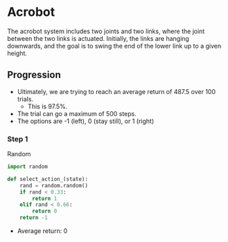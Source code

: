 # Acrobot

The acrobot system includes two joints and two links, where the joint between the two links is actuated. Initially, the links are hanging downwards, and the goal is to swing the end of the lower link up to a given height.

## Progression

+ Ultimately, we are trying to reach an average return of 487.5 over 100 trials.
    + This is 97.5%.
+ The trial can go a maximum of 500 steps.
+ The options are -1 (left), 0 (stay still), or 1 (right)



### Step 1
Random
```python
import random

def select_action_(state):
    rand = random.random()
    if rand < 0.33:
        return 1
    elif rand < 0.66:
        return 0
    return -1
```
+ Average return: 0

[comment]: <> (### Step 1)

[comment]: <> (Started first with a version that noted "if the pole angle is going left, make it go right")

[comment]: <> (```python)

[comment]: <> (import gym)

[comment]: <> (env = gym.make&#40;'CartPole-v1'&#41;)

[comment]: <> (state = env.reset&#40;&#41;)

[comment]: <> (while True:)

[comment]: <> (    action = 0 if state[2] <= 0 else 1)

[comment]: <> (    state, _, done, _ = env.step&#40;action&#41;)

[comment]: <> (    env.render&#40;&#41;)

[comment]: <> (    if done:)

[comment]: <> (        break)

[comment]: <> (env.close&#40;&#41;)

[comment]: <> (```)

[comment]: <> (+ Average return: 42)

[comment]: <> (+ Issues: does not account for the velocity of the cart, just what direction it is going in.)

[comment]: <> (### Step 2: include velocity)

[comment]: <> (Now instead of just relying on if the pole is going left, we want to account for "how much" it is going left.)

[comment]: <> (Instead of just using pole angle, we also use pole angular velocity.)

[comment]: <> (#### Solution 1)

[comment]: <> (```python)

[comment]: <> (import gym)

[comment]: <> (env = gym.make&#40;'CartPole-v1'&#41;)

[comment]: <> (state = env.reset&#40;&#41;)

[comment]: <> (while True:)

[comment]: <> (    action = 0 if state[2]*state[3] <= 0 else 1)

[comment]: <> (    state, _, done, _ = env.step&#40;action&#41;)

[comment]: <> (    env.render&#40;&#41;)

[comment]: <> (    if done:)

[comment]: <> (        break)

[comment]: <> (env.close&#40;&#41;)

[comment]: <> (```)

[comment]: <> (+ Multiplying the angle by the velocity)

[comment]: <> (+ Average return: 127)

[comment]: <> (#### Solution 2)

[comment]: <> (```python)

[comment]: <> (import gym)

[comment]: <> (env = gym.make&#40;'CartPole-v1'&#41;)

[comment]: <> (state = env.reset&#40;&#41;)

[comment]: <> (while True:)

[comment]: <> (    action = 0 if state[2] + state[3] <= 0 else 1)

[comment]: <> (    state, _, done, _ = env.step&#40;action&#41;)

[comment]: <> (    env.render&#40;&#41;)

[comment]: <> (    if done:)

[comment]: <> (        break)

[comment]: <> (env.close&#40;&#41;)

[comment]: <> (```)

[comment]: <> (+ Average return: 199)

[comment]: <> (+ Technically this fully passes the reinforcement learning task, but still doesn't use reinforcement learning)

[comment]: <> (### Step 3: Use reinforcement learning)

[comment]: <> (Since the above worked so well, we will now try and predict how it works.)

[comment]: <> (+ Essentially, our action is determined from the state &#40;arr len4&#41; and returns either 0 or 1.)

[comment]: <> (+ So we will make a neural net to determine, given the state, the probability of 1 or 0)


[comment]: <> (+ Average return: 199)